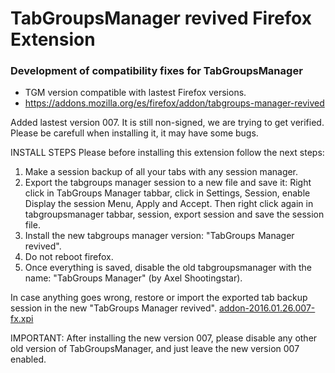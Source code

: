 # TabGroupsManager revived Firefox Extension #

### Development of compatibility fixes for TabGroupsManager ###

* TGM version compatible with lastest Firefox versions.
* https://addons.mozilla.org/es/firefox/addon/tabgroups-manager-revived


Added lastest version 007. It is still non-signed, we are trying to get verified. Please be carefull when installing it, it may have some bugs. 

INSTALL STEPS
Please before installing this extension follow the next steps:
1. Make a session backup of all your tabs with any session manager.
2. Export the tabgroups manager session to a new file and save it: Right click in TabGroups Manager tabbar, click in Settings, Session, enable Display the session Menu, Apply and Accept. Then right click again in tabgroupsmanager tabbar, session, export session and save the session file.
3. Install the new tabgroups manager version: "TabGroups Manager revived".
4. Do not reboot firefox.
5. Once everything is saved, disable the old tabgroupsmanager with the name: "TabGroups Manager" (by Axel Shootingstar).

In case anything goes wrong, restore or import the exported tab backup session in the new "TabGroups Manager revived".
[addon-2016.01.26.007-fx.xpi](https://bitbucket.org/tabgroupsmanager/tabgroupsmanager/downloads/addon-2016.01.26.007-fx.xpi)

IMPORTANT:
After installing the new version 007, please disable any other old version of TabGroupsManager, and just leave the new version 007 enabled.